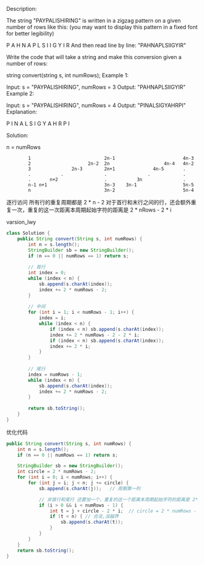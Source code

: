 Description:

The string "PAYPALISHIRING" is written in a zigzag pattern on a given number of rows like this: (you may want to display this pattern in a fixed font for better legibility)

P   A   H   N
A P L S I I G
Y   I   R
And then read line by line: "PAHNAPLSIIGYIR"

Write the code that will take a string and make this conversion given a number of rows:

string convert(string s, int numRows);
Example 1:

Input: s = "PAYPALISHIRING", numRows = 3
Output: "PAHNAPLSIIGYIR"
Example 2:

Input: s = "PAYPALISHIRING", numRows = 4
Output: "PINALSIGYAHRPI"
Explanation:

P     I    N
A   L S  I G
Y A   H R
P     I 

Solution:

n = numRows 
```
        1                           2n-1                         4n-3
        2                     2n-2  2n                    4n-4   4n-2
        3               2n-3        2n+1              4n-5       .
        .           .               .               .            .
        .       n+2                 .           3n               .
        n-1 n+1                     3n-3    3n-1                 5n-5
        n                           3n-2                         5n-4
```
逐行访问
所有行的重复周期都是 2 * n - 2
对于首行和末行之间的行，还会额外重复一次，重复的这一次距离本周期起始字符的距离是 2 * nRows - 2 * i

varsion_lwy
```java
class Solution {
    public String convert(String s, int numRows) {
        int n = s.length();
        StringBuilder sb = new StringBuilder();
        if (n == 0 || numRows == 1) return s;
       
        // 首行
        int index = 0;
        while (index < n) {
            sb.append(s.charAt(index));
            index += 2 * numRows - 2;
        }
        
        // 中间
        for (int i = 1; i < numRows - 1; i++) {
            index = i;
            while (index < n) {
                if (index < n) sb.append(s.charAt(index));
                index += 2 * numRows - 2 - 2 * i;
                if (index < n) sb.append(s.charAt(index));
                index += 2 * i;
            }
        }
        
        // 尾行
        index = numRows - 1;
        while (index < n) {
            sb.append(s.charAt(index));
            index += 2 * numRows - 2;
        }
        
        return sb.toString();
    }
}
```

优化代码
```java
public String convert(String s, int numRows) {
	int n = s.length();
	if (n == 0 || numRows == 1) return s;

	StringBuilder sb = new StringBuilder();
	int circle = 2 * numRows - 2;
	for (int i = 0; i < numRows; i++) {
		for (int j = i; j < n; j += circle) {
			sb.append(s.charAt(j));   // 周期第一列

			// 非首行和尾行 还要加一个，重复的这一个距离本周期起始字符的距离是 2*numRows - 2 - 2 * i 
			if (i > 0 && i < numRows - 1) {
				int t = j + circle - 2 * i;  // circle = 2 * numRows - 2;
				if (t < n) { // 合法,没越界
					sb.append(s.charAt(t));
				}
			}
		}
	}
	return sb.toString();
}
```